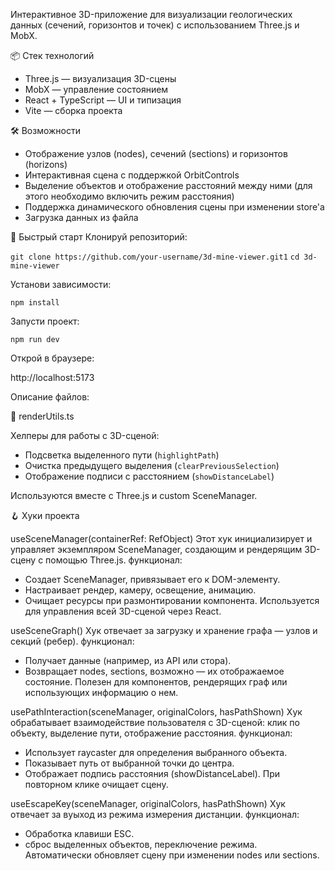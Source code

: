 Интерактивное 3D-приложение для визуализации геологических данных (сечений, горизонтов и точек) с использованием Three.js и MobX.

📦 Стек технологий
  - Three.js — визуализация 3D-сцены
  - MobX — управление состоянием
  - React + TypeScript — UI и типизация
  - Vite — сборка проекта

🛠️ Возможности
  - Отображение узлов (nodes), сечений (sections) и горизонтов (horizons)
  - Интерактивная сцена с поддержкой OrbitControls
  - Выделение объектов и отображение расстояний между ними (для этого необходимо включить режим расстояния)
  - Поддержка динамического обновления сцены при изменении store'а
  - Загрузка данных из файла

🚀 Быстрый старт
  Клонируй репозиторий:
  
`git clone https://github.com/your-username/3d-mine-viewer.git1`
`cd 3d-mine-viewer`

Установи зависимости:

`npm install`

Запусти проект:

`npm run dev`

Открой в браузере:

http://localhost:5173

Описание файлов:

  🧠 renderUtils.ts
 
  Хелперы для работы с 3D-сценой:
  - Подсветка выделенного пути (`highlightPath`)
  - Очистка предыдущего выделения (`clearPreviousSelection`)
  - Отображение подписи с расстоянием (`showDistanceLabel`)
 
  Используются вместе с Three.js и custom SceneManager.


 🪝 Хуки проекта
 
useSceneManager(containerRef: RefObject<HTMLDivElement>)
Этот хук инициализирует и управляет экземпляром SceneManager, создающим и рендерящим 3D-сцену с помощью Three.js.
функционал:
  - Создает SceneManager, привязывает его к DOM-элементу.
  - Настраивает рендер, камеру, освещение, анимацию.
  - Очищает ресурсы при размонтировании компонента.
Используется для управления всей 3D-сценой через React.

useSceneGraph()
Хук отвечает за загрузку и хранение графа — узлов и секций (ребер).
функционал:
  - Получает данные (например, из API или стора).
  - Возвращает nodes, sections, возможно — их отображаемое состояние.
Полезен для компонентов, рендерящих граф или использующих информацию о нем.

usePathInteraction(sceneManager, originalColors, hasPathShown)
Хук обрабатывает взаимодействие пользователя с 3D-сценой: клик по объекту, выделение пути, отображение расстояния.
функционал:
  - Использует raycaster для определения выбранного объекта.
  - Показывает путь от выбранной точки до центра.
  - Отображает подпись расстояния (showDistanceLabel).
При повторном клике очищает сцену.

useEscapeKey(sceneManager, originalColors, hasPathShown)
Хук отвечает за вуыход из режима измерения дистанции.
функционал:
  - Обработка клавиши ESC.
  - сброс выделенных объектов, переключение режима.
Автоматически обновляет сцену при изменении nodes или sections.
